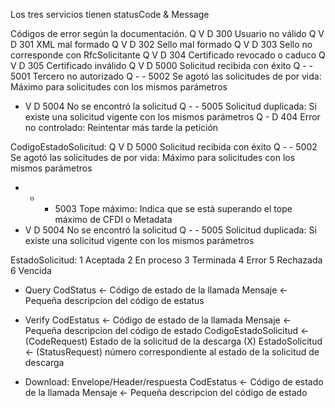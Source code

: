 
Los tres servicios tienen statusCode & Message

Códigos de error según la documentación.
Q V D  300   Usuario no válido
Q V D  301   XML mal formado
Q V D  302   Sello mal formado
Q V D  303   Sello no corresponde con RfcSolicitante
Q V D  304   Certificado revocado o caduco
Q V D  305   Certificado inválido
Q V D  5000  Solicitud recibida con éxito
Q - -  5001  Tercero no autorizado
Q - -  5002  Se agotó las solicitudes de por vida: Máximo para solicitudes con los mismos parámetros
- V D  5004  No se encontró la solicitud
Q - -  5005  Solicitud duplicada: Si existe una solicitud vigente con los mismos parámetros
Q - D  404   Error no controlado: Reintentar más tarde la petición

CodigoEstadoSolicitud:
Q V D  5000  Solicitud recibida con éxito
Q - -  5002  Se agotó las solicitudes de por vida: Máximo para solicitudes con los mismos parámetros
- - -  5003  Tope máximo: Indica que se está superando el tope máximo de CFDI o Metadata
- V D  5004  No se encontró la solicitud
Q - -  5005  Solicitud duplicada: Si existe una solicitud vigente con los mismos parámetros

EstadoSolicitud:
1 Aceptada
2 En proceso
3 Terminada
4 Error
5 Rechazada
6 Vencida

* Query
    CodStatus <- Código de estado de la llamada
    Mensaje <- Pequeña descripcion del código de estatus
    
* Verify
    CodEstatus <- Código de estado de la llamada
    Mensaje <- Pequeña descripcion del código de estado
    CodigoEstadoSolicitud <- (CodeRequest) Estado de la solicitud de la descarga (X)
    EstadoSolicitud <- (StatusRequest) número correspondiente al estado de la solicitud de descarga
    
* Download: Envelope/Header/respuesta
    CodEstatus <- Código de estado de la llamada
    Mensaje <- Pequeña descripcion del código de estado
    
